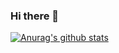 ### Hi there 👋

[![Anurag's github stats](https://github-readme-stats.vercel.app/api?username=Naasgul)](https://github.com/anuraghazra/github-readme-stats)
